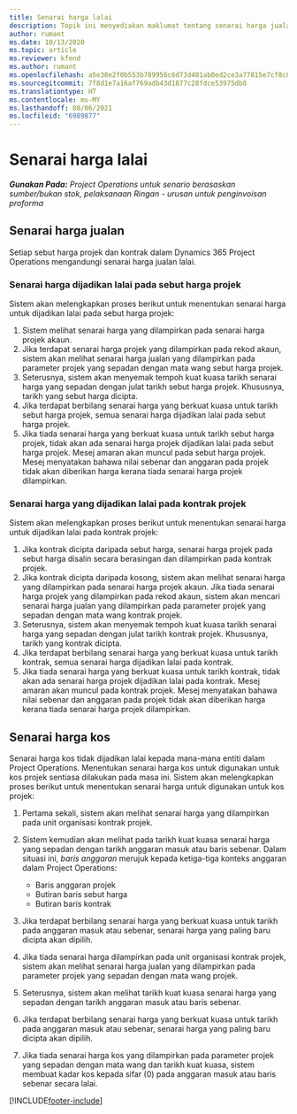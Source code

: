 ```yaml
---
title: Senarai harga lalai
description: Topik ini menyediakan maklumat tentang senarai harga jualan dan kos lalai dalam Project Operations.
author: rumant
ms.date: 10/13/2020
ms.topic: article
ms.reviewer: kfend
ms.author: rumant
ms.openlocfilehash: a5e38e2f0b553b789956c6d73d481ab0ed2ce3a77815e7cf8c058a0b4666c558
ms.sourcegitcommit: 7f8d1e7a16af769adb43d1877c28fdce53975db8
ms.translationtype: HT
ms.contentlocale: ms-MY
ms.lasthandoff: 08/06/2021
ms.locfileid: "6989877"
---
```

# <a name="default-price-lists"></a>Senarai harga lalai

_**Gunakan Pada:** Project Operations untuk senario berasaskan sumber/bukan stok, pelaksanaan Ringan - urusan untuk penginvoisan proforma_

## <a name="sales-price-lists"></a>Senarai harga jualan

Setiap sebut harga projek dan kontrak dalam Dynamics 365 Project Operations mengandungi senarai harga jualan lalai. 

### <a name="price-list-default-on-project-quotes"></a>Senarai harga dijadikan lalai pada sebut harga projek
Sistem akan melengkapkan proses berikut untuk menentukan senarai harga untuk dijadikan lalai pada sebut harga projek:

1. Sistem melihat senarai harga yang dilampirkan pada senarai harga projek akaun. 
2. Jika terdapat senarai harga projek yang dilampirkan pada rekod akaun, sistem akan melihat senarai harga jualan yang dilampirkan pada parameter projek yang sepadan dengan mata wang sebut harga projek.
3. Seterusnya, sistem akan menyemak tempoh kuat kuasa tarikh senarai harga yang sepadan dengan julat tarikh sebut harga projek. Khususnya, tarikh yang sebut harga dicipta.
4. Jika terdapat berbilang senarai harga yang berkuat kuasa untuk tarikh sebut harga projek, semua senarai harga dijadikan lalai pada sebut harga projek.
5. Jika tiada senarai harga yang berkuat kuasa untuk tarikh sebut harga projek, tidak akan ada senarai harga projek dijadikan lalai pada sebut harga projek. Mesej amaran akan muncul pada sebut harga projek. Mesej menyatakan bahawa nilai sebenar dan anggaran pada projek tidak akan diberikan harga kerana tiada senarai harga projek dilampirkan.

### <a name="price-list-default-on-project-contracts"></a>Senarai harga yang dijadikan lalai pada kontrak projek 
Sistem akan melengkapkan proses berikut untuk menentukan senarai harga untuk dijadikan lalai pada kontrak projek:

1. Jika kontrak dicipta daripada sebut harga, senarai harga projek pada sebut harga disalin secara berasingan dan dilampirkan pada kontrak projek.
2. Jika kontrak dicipta daripada kosong, sistem akan melihat senarai harga yang dilampirkan pada senarai harga projek akaun. Jika tiada senarai harga projek yang dilampirkan pada rekod akaun, sistem akan mencari senarai harga jualan yang dilampirkan pada parameter projek yang sepadan dengan mata wang kontrak projek.
4. Seterusnya, sistem akan menyemak tempoh kuat kuasa tarikh senarai harga yang sepadan dengan julat tarikh kontrak projek. Khususnya, tarikh yang kontrak dicipta.
5. Jika terdapat berbilang senarai harga yang berkuat kuasa untuk tarikh kontrak, semua senarai harga dijadikan lalai pada kontrak.
6. Jika tiada senarai harga yang berkuat kuasa untuk tarikh kontrak, tidak akan ada senarai harga projek dijadikan lalai pada kontrak. Mesej amaran akan muncul pada kontrak projek. Mesej menyatakan bahawa nilai sebenar dan anggaran pada projek tidak akan diberikan harga kerana tiada senarai harga projek dilampirkan.

## <a name="cost-price-lists"></a>Senarai harga kos

Senarai harga kos tidak dijadikan lalai kepada mana-mana entiti dalam Project Operations. Menentukan senarai harga kos untuk digunakan untuk kos projek sentiasa dilakukan pada masa ini. Sistem akan melengkapkan proses berikut untuk menentukan senarai harga untuk digunakan untuk kos projek:

1. Pertama sekali, sistem akan melihat senarai harga yang dilampirkan pada unit organisasi kontrak projek.
2. Sistem kemudian akan melihat pada tarikh kuat kuasa senarai harga yang sepadan dengan tarikh anggaran masuk atau baris sebenar. Dalam situasi ini, *baris anggaran* merujuk kepada ketiga-tiga konteks anggaran dalam Project Operations:

    - Baris anggaran projek
    - Butiran baris sebut harga
    - Butiran baris kontrak
  
3. Jika terdapat berbilang senarai harga yang berkuat kuasa untuk tarikh pada anggaran masuk atau sebenar, senarai harga yang paling baru dicipta akan dipilih.
4. Jika tiada senarai harga dilampirkan pada unit organisasi kontrak projek, sistem akan melihat senarai harga jualan yang dilampirkan pada parameter projek yang sepadan dengan mata wang projek.
5. Seterusnya, sistem akan melihat tarikh kuat kuasa senarai harga yang sepadan dengan tarikh anggaran masuk atau baris sebenar. 
6. Jika terdapat berbilang senarai harga yang berkuat kuasa untuk tarikh pada anggaran masuk atau sebenar, senarai harga yang paling baru dicipta akan dipilih.
7. Jika tiada senarai harga kos yang dilampirkan pada parameter projek yang sepadan dengan mata wang dan tarikh kuat kuasa, sistem membuat kadar kos kepada sifar (0) pada anggaran masuk atau baris sebenar secara lalai.


[!INCLUDE[footer-include](../includes/footer-banner.md)]